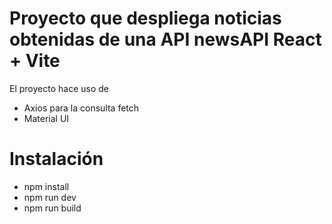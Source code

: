 # Proyecto que despliega noticias obtenidas de una API newsAPI React + Vite

El proyecto hace uso de
* Axios para la consulta fetch
* Material UI

# Instalación
* npm install
* npm run dev
* npm run build
